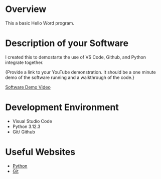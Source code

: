 # Overview

This a basic Hello Word program. 

# Description of your Software

I created this to demostarte the use of VS Code, Github, and Python integrate together.

{Provide a link to your YouTube demonstration.  It should be a one minute demo of the software running and a walkthrough of the code.}

[Software Demo Video](http://youtube.link.goes.here)

# Development Environment

* Visual Studio Code
* Python 3.12.3
* Git/ Github

# Useful Websites

* [Python](https://www.python.org/downloads/)
* [Git](https://git-scm.com/)